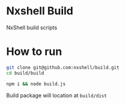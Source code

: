 # Nxshell Build
NxShell build scripts

# How to run
```bash
git clone git@github.com:nxshell/build.git
cd build/build

npm i && node build.js

```
Build package will location at `build/dist`
